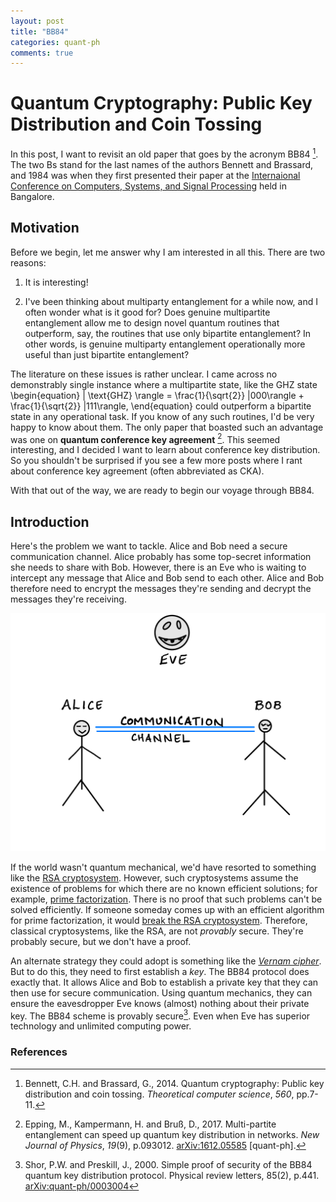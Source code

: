 ```yaml
---
layout: post
title: "BB84" 
categories: quant-ph
comments: true
---
```


# Quantum Cryptography: Public Key Distribution and Coin Tossing

In this post, I want to revisit an old paper that goes by the acronym BB84 [^1]. The two Bs stand for the last names of the authors Bennett and Brassard, and 1984 was when they first presented their paper at the [Internaional Conference on Computers, Systems, and Signal Processing](https://books.google.co.in/books/about/Proceedings_of_International_Conference.html?id=H0p0NQAACAAJ&redir_esc=y) held in Bangalore.

  
## Motivation
Before we begin, let me answer why I am interested in all this. There are two reasons:

1. It is interesting!

2. I've been thinking about multiparty entanglement for a while now, and I often wonder what is it good for? Does genuine multipartite entanglement allow me to design novel quantum routines that outperform, say, the routines that use only bipartite entanglement? In other words, is genuine multiparty entanglement operationally more useful than just bipartite entanglement? 

The literature on these issues is rather unclear. I came across no demonstrably single instance where a multipartite state, like the GHZ state 
\begin{equation}
| \text{GHZ} \rangle = \frac{1}{\sqrt{2}} |000\rangle + \frac{1}{\sqrt{2}} |111\rangle,
\end{equation}
could outperform a bipartite state in any operational task. If you know of any such routines, I'd be very happy to know about them. The only paper that boasted such an advantage was one on **quantum conference key agreement** [^2]. This seemed interesting, and I decided I want to learn about conference key distribution. So you shouldn't be surprised if you see a few more posts where I rant about conference key agreement (often abbreviated as CKA). 

With that out of the way, we are ready to begin our voyage through BB84. 

## Introduction
Here's the problem we want to tackle. Alice and Bob need a secure communication channel. Alice probably has some top-secret information she needs to share with Bob. However, there is an Eve who is waiting to intercept any message that Alice and Bob send to each other. Alice and Bob therefore need to encrypt the messages they're sending and decrypt the messages they're receiving. 

![Alice and Bob need a secure communication channel, but Eve is watching.](/assets/bb84-Alice-Bob-Eve.jpeg)

If the world wasn't quantum mechanical, we'd have resorted to something like the [RSA cryptosystem](https://en.wikipedia.org/wiki/RSA_(cryptosystem)). However, such cryptosystems assume the existence of problems for which there are no known efficient solutions; for example, [prime factorization](https://en.wikipedia.org/wiki/Integer_factorization). There is no proof that such problems can't be solved efficiently. If someone someday comes up with an efficient algorithm for prime factorization, it would [break the RSA cryptosystem](https://www.csoonline.com/article/570535/whats-next-for-encryption-if-the-rsa-algorithm-is-broken.html
). Therefore, classical cryptosystems, like the RSA, are not *provably* secure. They're probably secure, but we don't have a proof. 

An alternate strategy they could adopt is something like the [_Vernam cipher_](https://www.geeksforgeeks.org/vernam-cipher-in-cryptography/). But to do this, they need to first establish a _key_. The BB84 protocol does exactly that. It allows Alice and Bob to establish a private key that they can then use for secure communication. Using quantum mechanics, they can ensure the eavesdropper Eve knows (almost) nothing about their private key.  The BB84 scheme is provably secure[^3]. Even when Eve has superior technology and unlimited computing power. 


  
  
  
  
  

### References

[^1]: Bennett, C.H. and Brassard, G., 2014. Quantum cryptography: Public key distribution and coin tossing. _Theoretical computer science_, _560_, pp.7-11.

[^2]: Epping, M., Kampermann, H. and Bruß, D., 2017. Multi-partite entanglement can speed up quantum key distribution in networks. _New Journal of Physics_, _19_(9), p.093012. [arXiv:1612.05585](https://arxiv.org/abs/1612.05585) [quant-ph]. 

[^3]: Shor, P.W. and Preskill, J., 2000. Simple proof of security of the BB84 quantum key distribution protocol. Physical review letters, 85(2), p.441. [arXiv:quant-ph/0003004](https://arxiv.org/abs/quant-ph/0003004)